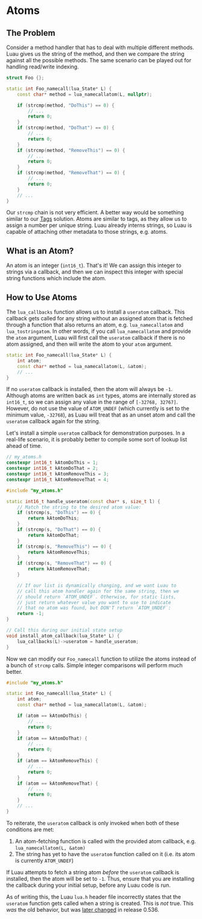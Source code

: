 # Atoms

## The Problem

Consider a method handler that has to deal with multiple different methods. Luau gives us the string of the method, and then we compare the string against all the possible methods. The same scenario can be played out for handling read/write indexing.

```cpp
struct Foo {};

static int Foo_namecall(lua_State* L) {
	const char* method = lua_namecallatom(L, nullptr);

	if (strcmp(method, "DoThis") == 0) {
		// ...
		return 0;
	}
	if (strcmp(method, "DoThat") == 0) {
		// ...
		return 0;
	}
	if (strcmp(method, "RemoveThis") == 0) {
		// ...
		return 0;
	}
	if (strcmp(method, "RemoveThat") == 0) {
		// ...
		return 0;
	}
	// ...
}
```

Our `strcmp` chain is not very efficient. A better way would be something similar to our [Tags](tags.md) solution. Atoms are similar to tags, as they allow us to assign a number per unique string. Luau already interns strings, so Luau is capable of attaching other metadata to those strings, e.g. atoms.

## What is an Atom?

An atom is an integer (`int16_t`). That's it! We can assign this integer to strings via a callback, and then we can inspect this integer with special string functions which include the atom.

## How to Use Atoms

The `lua_callbacks` function allows us to install a `useratom` callback. This callback gets called for any string without an assigned atom that is fetched through a function that also returns an atom, e.g. `lua_namecallatom` and `lua_tostringatom`. In other words, if you call `lua_namecallatom` and provide the `atom` argument, Luau will first call the `useratom` callback if there is no atom assigned, and then will write the atom to your `atom` argument.

```cpp title="Fetching Atom"
static int Foo_namecall(lua_State* L) {
	int atom;
	const char* method = lua_namecallatom(L, &atom);
	// ...
}
```

If no `useratom` callback is installed, then the atom will always be `-1`. Although atoms are written back as `int` types, atoms are internally stored as `int16_t`, so we can assign any value in the range of `[-32768, 32767]`. However, do not use the value of `ATOM_UNDEF` (which currently is set to the minimum value, `-32768`), as Luau will treat that as an unset atom and call the `useratom` callback again for the string.

Let's install a simple `useratom` callback for demonstration purposes. In a real-life scenario, it is probably better to compile some sort of lookup list ahead of time.

```cpp title="Atoms"
// my_atoms.h
constexpr int16_t kAtomDoThis = 1;
constexpr int16_t kAtomDoThat = 2;
constexpr int16_t kAtomRemoveThis = 3;
constexpr int16_t kAtomRemoveThat = 4;
```

```cpp title="Useratom Callback"
#include "my_atoms.h"

static int16_t handle_useratom(const char* s, size_t l) {
	// Match the string to the desired atom value:
	if (strcmp(s, "DoThis") == 0) {
		return kAtomDoThis;
	}
	if (strcmp(s, "DoThat") == 0) {
		return kAtomDoThat;
	}
	if (strcmp(s, "RemoveThis") == 0) {
		return kAtomRemoveThis;
	}
	if (strcmp(s, "RemoveThat") == 0) {
		return kAtomRemoveThat;
	}

	// If our list is dynamically changing, and we want Luau to
	// call this atom handler again for the same string, then we
	// should return `ATOM_UNDEF`. Otherwise, for static lists,
	// just return whatever value you want to use to indicate
	// that no atom was found, but DON'T return `ATOM_UNDEF`:
	return -1;
}

// Call this during our initial state setup
void install_atom_callback(lua_State* L) {
	lua_callbacks(L)->useratom = handle_useratom;
}
```

Now we can modify our `Foo_namecall` function to utilize the atoms instead of a bunch of `strcmp` calls. Simple integer comparisons will perform much better.

```cpp
#include "my_atoms.h"

static int Foo_namecall(lua_State* L) {
	int atom;
	const char* method = lua_namecallatom(L, &atom);

	if (atom == kAtomDoThis) {
		// ...
		return 0;
	}
	if (atom == kAtomDoThat) {
		// ...
		return 0;
	}
	if (atom == kAtomRemoveThis) {
		// ...
		return 0;
	}
	if (atom == kAtomRemoveThat) {
		// ...
		return 0;
	}
	// ...
}
```

To reiterate, the `useratom` callback is only invoked when both of these conditions are met:

1. An atom-fetching function is called with the provided atom callback, e.g. `lua_namecallatom(L, &atom)`
1. The string has yet to have the `useratom` function called on it (i.e. its atom is currently `ATOM_UNDEF`)

If Luau attempts to fetch a string atom _before_ the `useratom` callback is installed, then the atom will be set to `-1`. Thus, ensure that you are installing the callback during your initial setup, before any Luau code is run.

As of writing this, the Luau `lua.h` header file incorrectly states that the `useratom` function gets called when a string is created. This is _not_ true. This _was_ the old behavior, but was [later changed](https://github.com/luau-lang/luau/pull/592) in release 0.536.
